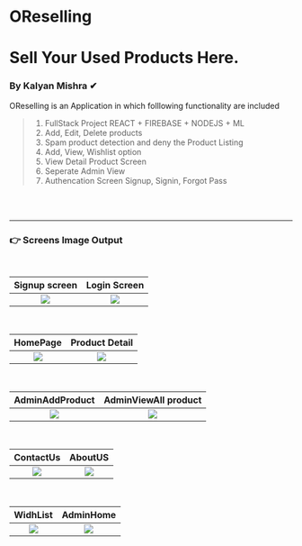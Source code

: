 # OReselling

<h1> Sell Your Used Products Here.</h1>

### By Kalyan Mishra ✔

OReselling is an Application in which folllowing functionality are included<br>
> 1. FullStack Project REACT + FIREBASE + NODEJS + ML<br>
> 2. Add, Edit, Delete products<br>
> 3. Spam product detection and deny the Product Listing <br>
> 4. Add, View, Wishlist option <br>
> 5. View Detail Product Screen <br>
> 5. Seperate Admin View <br>
> 5. Authencation Screen Signup, Signin, Forgot Pass <br>


<br><br>
<hr style="color:blue;">
<h3>👉 Screens Image Output</h3><br>


Signup screen           |   Login Screen
:-------------------------:|:-------------------------:
![](https://github.com/thekalyan001/OReselling/blob/main/images/register.JPG)  |  ![](https://github.com/thekalyan001/OReselling/blob/main/images/login.JPG)

<br>


HomePage           |   Product Detail
:-------------------------:|:-------------------------:
![](https://github.com/thekalyan001/OReselling/blob/main/images/Homepage%20product.JPG)  |  ![](https://github.com/thekalyan001/OReselling/blob/main/images/productDetail.JPG)

<br>

AdminAddProduct           |   AdminViewAll product
:-------------------------:|:-------------------------:
![](https://github.com/thekalyan001/OReselling/blob/main/images/SELL%20add%20product.JPG)  |  ![](https://github.com/thekalyan001/OReselling/blob/main/images/SELL%20All%20product.JPG)

<br>

ContactUs           |   AboutUS
:-------------------------:|:-------------------------:
![](https://github.com/thekalyan001/OReselling/blob/main/images/contact%20us.JPG)  |  ![](https://github.com/thekalyan001/OReselling/blob/main/images/about%20us.JPG)

<br>

WidhList          |   AdminHome
:-------------------------:|:-------------------------:
![](https://github.com/thekalyan001/OReselling/blob/main/images/wish%20list.JPG)  |  ![](https://github.com/thekalyan001/OReselling/blob/main/images/SELL%20home.JPG)

<br>
